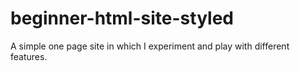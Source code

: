 # beginner-html-site-styled
A simple one page site in which I experiment and play with different features.